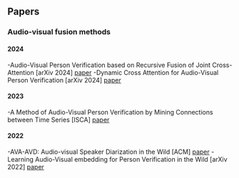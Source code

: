 ## Papers
### Audio-visual fusion methods
#### 2024
-Audio-Visual Person Verification based on Recursive Fusion of Joint Cross-Attention [arXiv 2024] [paper](http://arxiv.org/abs/2403.04654)
-Dynamic Cross Attention for Audio-Visual Person Verification [arXiv 2024] [paper](http://arxiv.org/abs/2403.04661)
#### 2023
-A Method of Audio-Visual Person Verification by Mining Connections between Time Series [ISCA] [paper](https://www.isca-archive.org/interspeech_2023/sun23_interspeech.html)
#### 2022
-AVA-AVD: Audio-visual Speaker Diarization in the Wild [ACM] [paper](https://dl.acm.org/doi/10.1145/3503161.3548027)
-Learning Audio-Visual embedding for Person Verification in the Wild [arXiv 2022] [paper](http://arxiv.org/abs/2209.04093)
